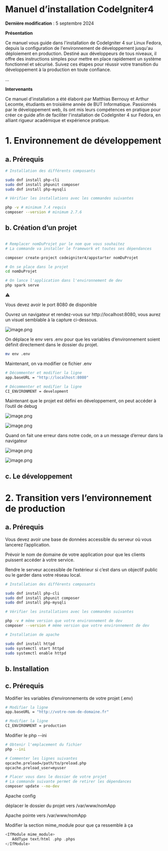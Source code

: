 # Manuel d’installation CodeIgniter4

**Dernière modification** : 5 septembre 2024

**Présentation**

Ce manuel vous guide dans l'installation de CodeIgniter 4 sur Linux Fedora, depuis la configuration de l'environnement de développement jusqu'au déploiement en production. Destiné aux développeurs de tous niveaux, il offre des instructions simples pour mettre en place rapidement un système fonctionnel et sécurisé. Suivez ces étapes pour réussir votre transition du développement à la production en toute confiance.

…

**Intervenants**

Ce manuel d'installation a été élaboré par Matthias Bernouy et Arthur Lecomte, étudiants en troisième année de BUT Informatique. Passionnés par le développement web, ils ont mis leurs compétences en pratique pour créer ce guide afin de faciliter l'installation de CodeIgniter 4 sur Fedora, en alliant rigueur académique et expérience pratique.

# 1.  Environnement de développement

## a. Prérequis

```bash
# Installation des différents composants

sudo dnf install php-cli
sudo dnf install phpunit composer
sudo dnf install php-mysqli

# Vérifier les installations avec les commandes suivantes

php -v # minimum 7.4 requis
composer --version # minimum 2.7.6
```

## b. Création d’un projet

```bash

# Remplacer nomDuProjet par le nom que vous souhaitez
# La commande va installer le framework et toutes ses dépendances

composer create-project codeigniter4/appstarter nomDuProjet

# On se place dans le projet
cd nomDuProjet

# On lance l'application dans l'environnement de dev
php spark serve
```

<aside>
⚠️

Vous devez avoir le port 8080 de disponible

</aside>

Ouvrez un navigateur et rendez-vous sur http://localhost:8080, vous aurez un visuel semblable à la capture ci-dessous.

![image.png](Manuel%20d%E2%80%99installation%20CodeIgniter4%203e51de2ba88f477aa8e233c1d72e0c13/image.png)

On déplace le env vers .env pour que les variables d’environnement soient définit directement dans le dossier du projet.

```bash
mv env .env
```

Maintenant, on va modifier ce fichier .env

```bash
# Décommenter et modifier la ligne
app.baseURL = "http://localhost:8080"

# Décommenter et modifier la ligne
CI_ENVIRONMENT = development
```

Maintenant que le projet est défini en développement, on peut accéder à l’outil de debug

![image.png](Manuel%20d%E2%80%99installation%20CodeIgniter4%203e51de2ba88f477aa8e233c1d72e0c13/image%201.png)

![image.png](Manuel%20d%E2%80%99installation%20CodeIgniter4%203e51de2ba88f477aa8e233c1d72e0c13/image%202.png)

Quand on fait une erreur dans notre code, on a un message d’erreur dans la navigateur

![image.png](Manuel%20d%E2%80%99installation%20CodeIgniter4%203e51de2ba88f477aa8e233c1d72e0c13/image%203.png)

![image.png](Manuel%20d%E2%80%99installation%20CodeIgniter4%203e51de2ba88f477aa8e233c1d72e0c13/image%204.png)

## c. Le développement

# 2.  Transition vers l’environnement de production

## a. Prérequis

Vous devez avoir une base de données accessible du serveur où vous lancerez l’application.

Prévoir le nom de domaine de votre application pour que les clients puissent accéder à votre service.

Rendre le serveur accessible de l’extérieur si c’est dans un objectif public ou le garder dans votre réseau local.

```bash
# Installation des différents composants

sudo dnf install php-cli
sudo dnf install phpunit composer
sudo dnf install php-mysqli

# Vérifier les installations avec les commandes suivantes

php -v # même version que votre environnement de dev
composer --version # même version que votre environnement de dev

# Installation de apache

sudo dnf install httpd
sudo systemctl start httpd
sudo systemctl enable httpd

```

## b. Installation

## c. Prérequis

Modifier les variables d’environnements de votre projet (.env)

```bash
# Modifier la ligne
app.baseURL = "http://votre-nom-de-domaine.fr"

# Modifier la ligne
CI_ENVIRONMENT = production
```

Modifier le php --ini

```bash
# Obtenir l'emplacement du fichier
php --ini 

# Commenter les lignes suivantes
opcache.preload=/path/to/preload.php
opcache.preload_user=myuser
```

```bash
# Placer vous dans le dossier de votre projet
# La commande suivante permet de retirer les dépendances 
composer update --no-dev
```

Apache config

déplacer le dossier du projet vers /var/www/nomApp

Apache pointe vers /var/www/nomApp

Modifier la section  mime_module pour que ça ressemble à ça

```php
<IfModule mime_module>
   AddType text/html .php .phps
</IfModule>
```